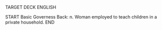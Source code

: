 TARGET DECK
ENGLISH

START
Basic
Governess
Back: n. Woman employed to teach children in a private household.
END
